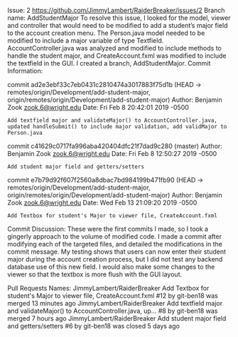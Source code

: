 Issue: 2
https://github.com/JimmyLambert/RaiderBreaker/issues/2
Branch name: AddStudentMajor
To resolve this issue, I looked for the model, viewer and controller that would need to be modified to add a student’s major field to the account creation menu. The Person.java model needed to be modified to include a major variable of type Textfield. AccountController.java was analyzed and modified to include methods to handle the student major, and CreateAccount.fxml was modified to include the textfield in the GUI. I created a branch, AddStudentMajor. 
Commit Information: 

commit ad2e3ebf33c7eb0431c2810474a3017883f75d1b (HEAD -> remotes/origin/Development/add-student-major, origin/remotes/origin/Development/add-student-major)
Author: Benjamin Zook <zook.6@wright.edu>
Date:   Fri Feb 8 20:42:01 2019 -0500

    Add textfield major and validateMajor() to AccountController.java, updated handleSubmit() to include major validation, add validMajor to Person.java


commit c41629c0717fa996aba420404dfc21f7dad9c280 (master)
Author: Benjamin Zook <zook.6@wright.edu>
Date:   Fri Feb 8 12:50:27 2019 -0500

    Add student major field and getters/setters

commit e7b79d92f607f2560a8dbac7bd984199b471fb90 (HEAD -> remotes/origin/Development/add-student-major, origin/remotes/origin/Development/add-student-major)
Author: Benjamin Zook <zook.6@wright.edu>
Date:   Wed Feb 13 21:09:20 2019 -0500

    Add Textbox for student's Major to viewer file, CreateAccount.fxml

Commit Discussion: These were the first commits I made, so I took a gingerly approach to the volume of modified code. I made a commit after modifying each of the targeted files, and detailed the modifications in the commit message. My testing shows that users can now enter their student major during the account creation process, but I did not test any backend database use of this new field. I would also make some changes to the viewer so that the textbox is more flush with the GUI layout.

Pull Requests Names:
 JimmyLambert/RaiderBreaker Add Textbox for student's Major to viewer file, CreateAccount.fxml
#12 by git-ben18 was merged 13 minutes ago
JimmyLambert/RaiderBreaker Add textfield major and validateMajor() to AccountController.java, up…
#8 by git-ben18 was merged 7 hours ago
JimmyLambert/RaiderBreaker Add student major field and getters/setters
#6 by git-ben18 was closed 5 days ago

